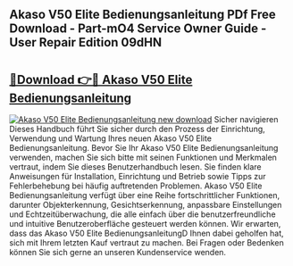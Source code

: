 ## Akaso V50 Elite Bedienungsanleitung PDf Free Download - Part-mO4 Service Owner Guide - User Repair Edition 09dHN

# <h2><a href="http://df1sd5.blite.top/?on=Akaso+V50+Elite+Bedienungsanleitung">🔗Download 👉🔴 Akaso V50 Elite Bedienungsanleitung</a></h2>

[![Akaso V50 Elite Bedienungsanleitung new download](https://i.imgur.com/lujVjoI.png)](http://df1sd5.blite.top/?on=Akaso+V50+Elite+Bedienungsanleitung)
Sicher navigieren Dieses Handbuch führt Sie sicher durch den Prozess der Einrichtung, Verwendung und Wartung Ihres neuen Akaso V50 Elite Bedienungsanleitung. Bevor Sie Ihr Akaso V50 Elite Bedienungsanleitung verwenden, machen Sie sich bitte mit seinen Funktionen und Merkmalen vertraut, indem Sie dieses Benutzerhandbuch lesen. Sie finden klare Anweisungen für Installation, Einrichtung und Betrieb sowie Tipps zur Fehlerbehebung bei häufig auftretenden Problemen. Akaso V50 Elite Bedienungsanleitung verfügt über eine Reihe fortschrittlicher Funktionen, darunter Objekterkennung, Gesichtserkennung, anpassbare Einstellungen und Echtzeitüberwachung, die alle einfach über die benutzerfreundliche und intuitive Benutzeroberfläche gesteuert werden können. Wir erwarten, dass das Akaso V50 Elite BedienungsanleitungD Ihnen dabei geholfen hat, sich mit Ihrem letzten Kauf vertraut zu machen. Bei Fragen oder Bedenken können Sie sich gerne an unseren Kundenservice wenden.
